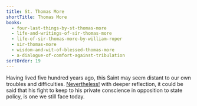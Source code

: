 ```yaml
---
title: St. Thomas More
shortTitle: Thomas More
books:
  - four-last-things-by-st-thomas-more
  - life-and-writings-of-sir-thomas-more
  - life-of-sir-thomas-more-by-william-roper
  - sir-thomas-more
  - wisdom-and-wit-of-blessed-thomas-more
  - a-dialogue-of-comfort-against-tribulation
sortOrder: 19
---
```


Having lived five hundred years ago, this Saint may seem distant to our own troubles and difficulties. [Nevertheless!](/movies/a-man-for-all-seasons.html) with deeper reflection, it could be said that his fight to keep to his private conscience in opposition to state policy, is one we still face today.
